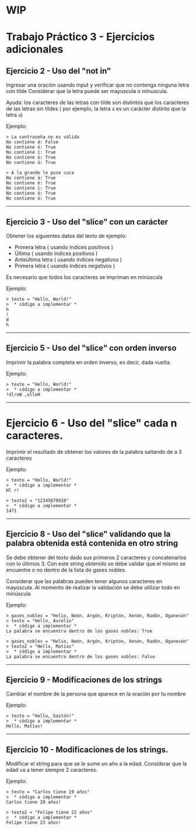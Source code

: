 # WIP
# Trabajo Práctico 3 - Ejercicios adicionales

## Ejercicio 2 - Uso del "not in"

Ingresar una oración usando input y verificar que no contenga ninguna letra con tilde
Considerar que la letra puede ser mayuscula o minuscula.

Ayuda: los caracteres de las letras con tilde son distintos que los caracteres de las letras sin tildes
( por ejemplo, la letra `á` es un carácter distinto que la letra `a`)

Ejemplo: 
```
> La contraseña no es válida
No contiene á: False
No contiene é: True
No contiene í: True
No contiene ó: True
No contiene ú: True

> A la grande le puse cuca
No contiene á: True
No contiene é: True
No contiene í: True
No contiene ó: True
No contiene ú: True
```

**************************************************


## Ejercicio 3 - Uso del "slice" con un carácter

Obtener los siguientes datos del texto de ejemplo:
* Primera letra ( usando índices positivos )
* Última  ( usando índices positivos )
* Anteúltima letra ( usando índices negativos )
* Primera letra ( usando índices negativos )

Es necesario que todos los caracteres se impriman en minúscula

Ejemplo: 
```
> texto = "Hello, World!"
>  * código a implementar *
h
!
d
h
```

************************************************** 
## Ejercicio 5 - Uso del "slice" con orden inverso
Imprimir la palabra completa en orden inverso, es decir, dada vuelta.

Ejemplo: 
```
> texto = "Hello, World!"
>  * código a implementar *
!dlroW ,olleH
```

************************************************** 
# Ejercicio 6 - Uso del "slice" cada n caracteres.
Imprimir el resultado de obtener los valores de la palabra saltando de a 3 caracteres

Ejemplo: 
```
> texto = "Hello, World!"
>  * código a implementar *
Hl r!

> texto2 = "12345678910"
>  * código a implementar *
1471
```


************************************************** 
## Ejercicio 8 - Uso del "slice" validando que la palabra obtenida está contenida en otro string
Se debe obtener del texto dado sus primeros 2 caracteres y concatenarlos con lo últimos 3.
Con este string obtenido se debe validar que el mismo se encuentre o no dentro de la lista de gases nobles.

Considerar que las palabras pueden tener algunos caracteres en mayúscula.
Al momento de realizar la validación se debe utilizar todo en minúscula

Ejemplo: 
```
> gases_nobles = "Helio, Neón, Argón, Kriptón, Xenón, Radón, Oganesón"
> texto = "Hello, Aurelio"
>  * código a implementar *
La palabra se encuentra dentro de los gases nobles: True

> gases_nobles = "Helio, Neón, Argón, Kriptón, Xenón, Radón, Oganesón"
> texto2 = "Hello, Matías"
>  * código a implementar *
La palabra se encuentra dentro de los gases nobles: False
```

************************************************** 
## Ejercicio 9 - Modificaciones de los strings
Cambiar el nombre de la persona que aparece en la oración por tu nombre

Ejemplo: 
```
> texto = "Hello, Gastón!"
>  * código a implementar *
Hello, Matías!

```

************************************************** 
## Ejercicio 10 - Modificaciones de los strings.
Modificar el string para que se le sume un año a la edad. 
Considerar que la edad va a tener siempre 2 caracteres. 

Ejemplo: 
```
> texto = "Carlos tiene 19 años"
>  * código a implementar *
Carlos tiene 20 años!

> texto2 = "Felipe tiene 22 años"
>  * código a implementar *
Felipe tiene 23 años!

```